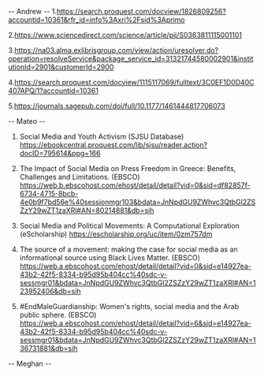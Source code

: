 -- Andrew -- 
1.https://search.proquest.com/docview/1826809256?accountid=10361&rfr_id=info%3Axri%2Fsid%3Aprimo


2.https://www.sciencedirect.com/science/article/pii/S0363811115001101


3.https://na03.alma.exlibrisgroup.com/view/action/uresolver.do?operation=resolveService&package_service_id=31321744580002901&institutionId=2901&customerId=2900


4.https://search.proquest.com/docview/1115117069/fulltext/3C0EF1D0D40C407APQ/1?accountid=10361


5.https://journals.sagepub.com/doi/full/10.1177/1461444817706073


-- Mateo --

1. Social Media and Youth Activism (SJSU Database)
https://ebookcentral.proquest.com/lib/sjsu/reader.action?docID=795614&ppg=166

2. The Impact of Social Media on Press Freedom in Greece: Benefits, Challenges and Limitations. (EBSCO)
https://web.b.ebscohost.com/ehost/detail/detail?vid=0&sid=df82857f-6734-4715-8bcb-4e0b9f7bd56e%40sessionmgr103&bdata=JnNpdGU9ZWhvc3QtbGl2ZSZzY29wZT1zaXRl#AN=80214881&db=sih

3. Social Media and Political Movements: A Computational Exploration (eScholarship)
https://escholarship.org/uc/item/0zm757dm

4. The source of a movement: making the case for social media as an informational source using Black Lives Matter. (EBSCO)
https://web.a.ebscohost.com/ehost/detail/detail?vid=0&sid=e14927ea-43b2-42f5-8334-b95d95b404cc%40sdc-v-sessmgr01&bdata=JnNpdGU9ZWhvc3QtbGl2ZSZzY29wZT1zaXRl#AN=123952406&db=sih

5. #EndMaleGuardianship: Women's rights, social media and the Arab public sphere. (EBSCO)
https://web.a.ebscohost.com/ehost/detail/detail?vid=6&sid=e14927ea-43b2-42f5-8334-b95d95b404cc%40sdc-v-sessmgr01&bdata=JnNpdGU9ZWhvc3QtbGl2ZSZzY29wZT1zaXRl#AN=136731881&db=sih

-- Meghan --
